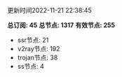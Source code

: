 更新时间2022-11-21 22:38:45

**总订阅: 45**
**总节点: 1317**
**有效节点: 255**
- ssr节点: 21
- v2ray节点: 192
- trojan节点: 38
- ss节点: 4

